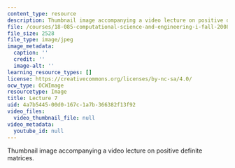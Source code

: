 ```yaml
---
content_type: resource
description: Thumbnail image accompanying a video lecture on positive definite matrices.
file: /courses/18-085-computational-science-and-engineering-i-fall-2008/4a7b544500d0167c1a7b366382f13f92_7.jpg
file_size: 2528
file_type: image/jpeg
image_metadata:
  caption: ''
  credit: ''
  image-alt: ''
learning_resource_types: []
license: https://creativecommons.org/licenses/by-nc-sa/4.0/
ocw_type: OCWImage
resourcetype: Image
title: Lecture 7
uid: 4a7b5445-00d0-167c-1a7b-366382f13f92
video_files:
  video_thumbnail_file: null
video_metadata:
  youtube_id: null
---
```

Thumbnail image accompanying a video lecture on positive definite matrices.